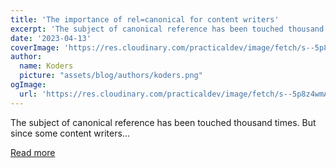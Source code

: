 ```yaml
---
title: 'The importance of rel=canonical for content writers'
excerpt: 'The subject of canonical reference has been touched thousand times. But since some content writers...'
date: '2023-04-13'
coverImage: 'https://res.cloudinary.com/practicaldev/image/fetch/s--5p8z4wmA--/c_imagga_scale,f_auto,fl_progressive,h_420,q_auto,w_1000/https://dev-to-uploads.s3.amazonaws.com/uploads/articles/pjqmtjbeht908bnkbjpj.jpg'
author:
  name: Koders
  picture: "assets/blog/authors/koders.png"
ogImage:
  url: 'https://res.cloudinary.com/practicaldev/image/fetch/s--5p8z4wmA--/c_imagga_scale,f_auto,fl_progressive,h_420,q_auto,w_1000/https://dev-to-uploads.s3.amazonaws.com/uploads/articles/pjqmtjbeht908bnkbjpj.jpg'
---
```


The subject of canonical reference has been touched thousand times. But since some content writers...

[Read more](https://dev.to/nfrankel/the-importance-of-relcanonical-for-content-writers-4o8f)
